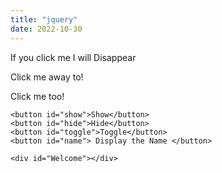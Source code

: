 ```yaml
---
title: "jquery"
date: 2022-10-30
---
```

<!DOCTYPE html>
<html lang="en">
<head>
    <meta charset="UTF-8">
    <meta http-equiv="X-UA-Compatible" content="IE=edge">
    <meta name="viewport" content="width=device-width, initial-scale=1.0">
    <title>JQuery Test</title>
</head>
<body>
    <p>If you click me I will Disappear</p>
    <p>Click me away to!</p>
    <p>Click me too!</p>

    <button id="show">Show</button>
    <button id="hide">Hide</button>
    <button id="toggle">Toggle</button>
    <button id="name"> Display the Name </button>

    <div id="Welcome"></div>
</body>
<footer>
    <script src="https://code.jquery.com/jquery-3.6.1.js" integrity="sha256-3zlB5s2uwoUzrXK3BT7AX3FyvojsraNFxCc2vC/7pNI=" crossorigin="anonymous"></script>
    <script src="/js/jq.js"></script>
</footer>
</html>
